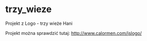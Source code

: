 # trzy_wieze
Projekt z Logo - trzy wieże Hani

Projekt można sprawdzić tutaj: http://www.calormen.com/jslogo/ 
